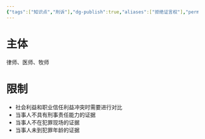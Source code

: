 ```yaml
---
{"tags":["知识点","刑诉"],"dg-publish":true,"aliases":["拒绝证言权"],"permalink":"/学习笔记studyup/刑事诉讼法/拒绝作证权/","dgPassFrontmatter":true,"created":"2024-11-10T22:47:59.466+08:00","updated":"2024-11-11T16:16:56.562+08:00"}
---
```


# 主体
律师、医师、牧师
# 限制
- 社会利益和职业信任利益冲突时需要进行对比
- 当事人不具有刑事责任能力的证据
- 当事人不在犯罪现场的证据
- 当事人未到犯罪年龄的证据